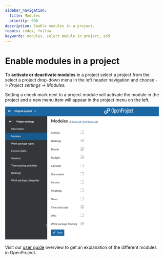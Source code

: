 ```yaml
---
sidebar_navigation:
  title: Modules
  priority: 900
description: Enable modules in a project.
robots: index, follow
keywords: modules, select module in project, add
---
```

# Enable modules in a project

To **activate or deactivate modules** in a project select a project from the select a project drop-down menu in the left header navigation and choose -> *Project settings* -> *Modules*.

Setting a check mark next to a project module will activate the module in the project and a new menu item will appear in the project menu on the left.

![select-modules-OpenProject](image-20201005151029444.png)

Visit our [user guide](../../../#overview-of-modules-in-openproject) overview to get an explanation of the different modules in OpenProject.
